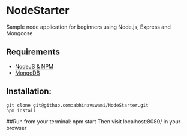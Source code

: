 # NodeStarter
Sample node application for beginners using Node.js, Express and Mongoose

## Requirements

* [NodeJS & NPM](http://nodejs.org/download)
* [MongoDB](http://www.mongodb.org/downloads)

## Installation:

    git clone git@github.com:abhinavswami/NodeStarter.git
    npm install
	
##Run from your terminal:
	npm start
	Then visit localhost:8080/ in your browser
	
	
     